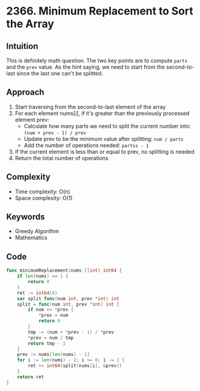 # 2366. Minimum Replacement to Sort the Array

## Intuition

This is definitely math question. The two key points are to compute `parts` and the `prev` value. As the hint saying, we need to start from the second-to-last since the last one can't be splitted.

## Approach

1. Start traversing from the second-to-last element of the array
2. For each element nums[i], if it's greater than the previously processed element prev:
    - Calculate how many parts we need to split the current number into: `(num + prev - 1) / prev`
    - Update prev to be the minimum value after splitting: `num / parts`
    - Add the number of operations needed: `partss - 1`
3. If the current element is less than or equal to prev, no splitting is needed
4. Return the total number of operations

## Complexity

- Time complexity: O(n)
- Space complexity: O(1)

## Keywords

- Greedy Algorithm
- Mathematics

## Code

```go
func minimumReplacement(nums []int) int64 {
    if len(nums) == 1 {
        return 0
    }
    ret := int64(0)
    var split func(num int, prev *int) int
    split = func(num int, prev *int) int {
        if num <= *prev {
            *prev = num
            return 0
        }
        tmp := (num + *prev - 1) / *prev
        *prev = num / tmp
        return tmp - 1
    }
    prev := nums[len(nums) - 1]
    for i := len(nums) - 2; i >= 0; i -= 1 {
        ret += int64(split(nums[i], &prev))
    }
    return ret
}
```
